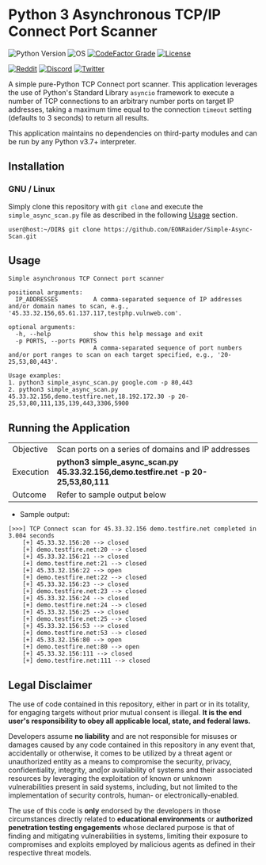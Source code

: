 # Python 3 Asynchronous TCP/IP Connect Port Scanner

![Python Version](https://img.shields.io/badge/python-3.x-blue?style=for-the-badge&logo=python)
![OS](https://img.shields.io/badge/OS-GNU%2FLinux-red?style=for-the-badge&logo=linux)
[![CodeFactor Grade](https://img.shields.io/codefactor/grade/github/eonraider/simple-async-scanner?style=for-the-badge)](https://www.codefactor.io/repository/github/eonraider/simple-async-scanner)
[![License](https://img.shields.io/github/license/EONRaider/Packet-Sniffer?style=for-the-badge)](https://github.com/EONRaider/Packet-Sniffer/blob/master/LICENSE)

[![Reddit](https://img.shields.io/badge/Reddit-EONRaider-FF4500?style=flat-square&logo=reddit)](https://www.reddit.com/user/eonraider)
[![Discord](https://img.shields.io/badge/Discord-EONRaider-7289DA?style=flat-square&logo=discord)](https://discord.gg/KVjWBptv)
[![Twitter](https://img.shields.io/badge/Twitter-eon__raider-38A1F3?style=flat-square&logo=twitter)](https://twitter.com/intent/follow?screen_name=eon_raider)

A simple pure-Python TCP Connect port scanner. This application leverages
the use of Python's Standard Library `asyncio` framework to execute a
number of TCP connections to an arbitrary number ports on target IP
addresses, taking a maximum time equal to the connection `timeout`
setting (defaults to 3 seconds) to return all results.

This application maintains no dependencies on third-party modules and can be
run by any Python v3.7+ interpreter.

## Installation

### GNU / Linux

Simply clone this repository with `git clone` and execute the
`simple_async_scan.py` file as described in the following
[Usage](#usage) section.

```
user@host:~/DIR$ git clone https://github.com/EONRaider/Simple-Async-Scan.git
```

## Usage

```
Simple asynchronous TCP Connect port scanner

positional arguments:
  IP_ADDRESSES          A comma-separated sequence of IP addresses and/or domain names to scan, e.g., '45.33.32.156,65.61.137.117,testphp.vulnweb.com'.

optional arguments:
  -h, --help            show this help message and exit
  -p PORTS, --ports PORTS
                        A comma-separated sequence of port numbers and/or port ranges to scan on each target specified, e.g., '20-25,53,80,443'.

Usage examples:
1. python3 simple_async_scan.py google.com -p 80,443
2. python3 simple_async_scan.py 45.33.32.156,demo.testfire.net,18.192.172.30 -p 20-25,53,80,111,135,139,443,3306,5900
```

## Running the Application

<table>
<tbody>
  <tr>
    <td>Objective</td>
    <td>Scan ports on a series of domains and IP addresses</td>
  </tr>
  <tr>
    <td>Execution</td>
    <td><b>python3 simple_async_scan.py 45.33.32.156,demo.testfire.net -p 20-25,53,80,111</b></td>
  </tr>
  <tr>
    <td>Outcome</td>
    <td>Refer to sample output below</td>
  </tr>
</tbody>
</table>

- Sample output:

```
[>>>] TCP Connect scan for 45.33.32.156 demo.testfire.net completed in 3.004 seconds
    [+] 45.33.32.156:20 --> closed
    [+] demo.testfire.net:20 --> closed
    [+] 45.33.32.156:21 --> closed
    [+] demo.testfire.net:21 --> closed
    [+] 45.33.32.156:22 --> open
    [+] demo.testfire.net:22 --> closed
    [+] 45.33.32.156:23 --> closed
    [+] demo.testfire.net:23 --> closed
    [+] 45.33.32.156:24 --> closed
    [+] demo.testfire.net:24 --> closed
    [+] 45.33.32.156:25 --> closed
    [+] demo.testfire.net:25 --> closed
    [+] 45.33.32.156:53 --> closed
    [+] demo.testfire.net:53 --> closed
    [+] 45.33.32.156:80 --> open
    [+] demo.testfire.net:80 --> open
    [+] 45.33.32.156:111 --> closed
    [+] demo.testfire.net:111 --> closed
```

## Legal Disclaimer

The use of code contained in this repository, either in part or in its totality,
for engaging targets without prior mutual consent is illegal. **It is
the end user's responsibility to obey all applicable local, state,
and federal laws.**

Developers assume **no liability** and are not
responsible for misuses or damages caused by any code contained
in this repository in any event that, accidentally or otherwise, it comes to
be utilized by a threat agent or unauthorized entity as a means to compromise
the security, privacy, confidentiality, integrity, and|or availability of
systems and their associated resources by leveraging the exploitation of known
or unknown vulnerabilities present in said systems, including, but not limited
to the implementation of security controls, human- or electronically-enabled.

The use of this code is **only** endorsed by the developers in those
circumstances directly related to **educational environments** or
**authorized penetration testing engagements** whose declared purpose is that
of finding and mitigating vulnerabilities in systems, limiting their exposure
to compromises and exploits employed by malicious agents as defined in their
respective threat models.
